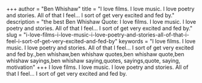 +++
author = "Ben Whishaw"
title = "I love films. I love music. I love poetry and stories. All of that I feel... I sort of get very excited and fed by."
description = "the best Ben Whishaw Quote: I love films. I love music. I love poetry and stories. All of that I feel... I sort of get very excited and fed by."
slug = "i-love-films-i-love-music-i-love-poetry-and-stories-all-of-that-i-feel-i-sort-of-get-very-excited-and-fed-by"
keywords = "I love films. I love music. I love poetry and stories. All of that I feel... I sort of get very excited and fed by.,ben whishaw,ben whishaw quotes,ben whishaw quote,ben whishaw sayings,ben whishaw saying,quotes, sayings,quote, saying, motivation"
+++
I love films. I love music. I love poetry and stories. All of that I feel... I sort of get very excited and fed by.
